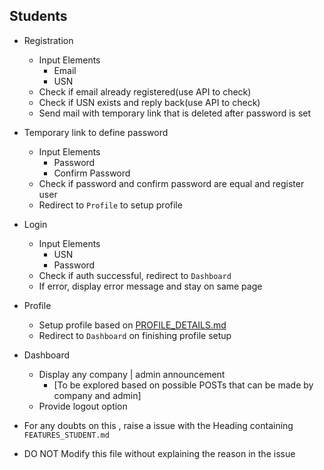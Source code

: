 ## Students

- Registration
  - Input Elements
    - Email
    - USN
  - Check if email already registered(use API to check)
  - Check if USN exists and reply back(use API to check)
  - Send mail with temporary link that is deleted after password is set
- Temporary link to define password
  - Input Elements
    - Password
    - Confirm Password
  - Check if password and confirm password are equal and register user
  - Redirect to `Profile` to setup profile
- Login
  - Input Elements
    - USN
    - Password
  - Check if auth successful, redirect to `Dashboard`
  - If error, display error message and stay on same page
- Profile
  - Setup profile based on [PROFILE_DETAILS.md](./PROFILE_DETAILS.md)
  - Redirect to `Dashboard` on finishing profile setup
- Dashboard
  - Display any company | admin announcement
    - [To be explored based on possible POSTs that can be made by company and admin]
  - Provide logout option

- For any doubts on this , raise a issue with the Heading containing `FEATURES_STUDENT.md`
- DO NOT Modify this file without explaining the reason in the issue
